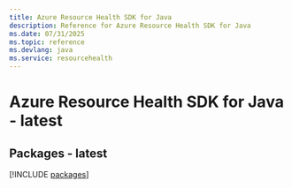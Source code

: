 ```yaml
---
title: Azure Resource Health SDK for Java
description: Reference for Azure Resource Health SDK for Java
ms.date: 07/31/2025
ms.topic: reference
ms.devlang: java
ms.service: resourcehealth
---
```

# Azure Resource Health SDK for Java - latest
## Packages - latest
[!INCLUDE [packages](resource-health-index.md)]